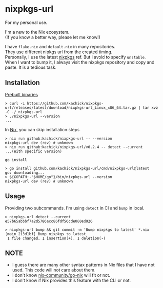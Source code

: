 # nixpkgs-url

For my personal use.

I'm a new to the Nix ecosystem.\
(If you know a better way, please let me know!)

I have `flake.nix` and `default.nix` in many repositories.\
They use different nipkgs url from the created timing.\
Personally, I use the latest [nixpkgs](https://github.com/NixOS/nixpkgs) ref. But I avoid to specify `unstable`.\
When I want to bump it, I always visit the nixpkgs repository and copy and paste. It is a tedious task.

## Installation

[Prebuilt binaries](https://github.com/kachick/nixpkgs-url/releases)

```console
> curl -L https://github.com/kachick/nixpkgs-url/releases/latest/download/nixpkgs-url_Linux_x86_64.tar.gz | tar xvz -C ./ nixpkgs-url
> ./nixpkgs-url --version
...
```

In [Nix](https://nixos.org/), you can skip installation steps

```console
> nix run github:kachick/nixpkgs-url -- --version
nixpkgs-url dev (rev) # unknown
> nix run github:kachick/nixpkgs-url/v0.2.4 -- detect --current
...(With specific version)
```

`go install`

```console
> go install github.com/kachick/nixpkgs-url/cmd/nixpkgs-url@latest
go: downloading...
> ${GOPATH:-"$HOME/go"}/bin/nixpkgs-url --version
nixpkgs-url dev (rev) # unknown
```

## Usage

Providing two subcommands. I'm using `detect` in CI and `bump` in local.

```console
> nixpkgs-url detect --current
e57b65abbbf7a2d5786acc86fdf56cde060ed026

> nixpkgs-url bump && git commit -m 'Bump nixpkgs to latest' *.nix
[main 213d1bf] Bump nixpkgs to latest
 1 file changed, 1 insertion(+), 1 deletion(-)
```

## NOTE

- I guess there are many other syntax patterns in Nix files that I have not used. This code will not care about them.
- I don't know [nix-community/go-nix](https://github.com/nix-community/go-nix) will fit or not.
- I don't know if Nix provides this feature with the CLI or not.
